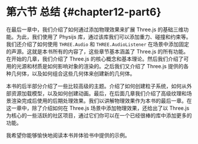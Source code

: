 # 第六节 总结 {#chapter12-part6}

在最后一章中，我们介绍了如何通过添加物理效果来扩展 Three.js 的基础三维功能。为此，我们使用了 Physijs 库，通过该库我们可以添加重力、碰撞和约束等。我们还介绍了如何使用 `THREE.Audio` 和 `THREE.AudioListener` 在场景中添加固定的声源。这就是本书所有的内容了，这些章节基本涵盖了 Three.js 的所有功能。在开始的几章，我们介绍了 Three.js 的核心概念和基本理论。然后我们介绍了可用的光源和材质是如何影响对象的渲染的。之后我们又介绍了 Three.js 提供的各种几何体，以及如何组合这些几何体来创建新的几何体。

本书的后半部分介绍了一些比较高级的主题。介绍了如何创建粒子系统，如何从外部资源加载模型，以及如何创建动画。最后，在后面几章我们介绍了高级纹理和场景渲染完成后使用的后期处理效果。我们以讲解物理效果作为本书的最后一章。在这一章中，除了介绍如何在 Three.js 场景中添加物理效果，还给出了以 Three.js 为核心的一些活跃的社区项目，通过它们你可以在一个已经很棒的库中添加更多的功能。

我希望你能够愉快地阅读本书并体验书中提供的示例。
